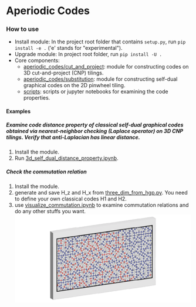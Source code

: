 # Aperiodic Codes

### How to use
* Install module: In the project root folder that contains `setup.py`, run `pip install -e .` ('e' stands for "experimental").
* Upgrade module: In project root folder, run `pip install -U .`
* Core components:
  * [aperiodic_codes/cut_and_project](aperiodic_codes/cut_and_project/): module for constructing codes on 3D cut-and-project (CNP) tilings.
  * [aperiodic_codes/substitution](aperiodic_codes/substitution/): module for constructing self-dual graphical codes on the 2D pinwheel tiling.
  * [scripts](scrips): scripts or jupyter notebooks for examining the code properties.
#### Examples
##### Examine code distance property of classical self-dual graphical codes obtained via nearest-neighbor checking (Laplace operator) on 3D CNP tilings. Verify that anti-Laplacian has linear distance.
1. Install the module.
2. Run [3d_self_dual_distance_property.ipynb](scripts/3d_self_dual_distance_property.ipynb).

##### Check the commutation relation
1. Install the module.
2. generate and save H_z and H_x from [three_dim_from_hgp.py](aperiodic_codes/cut_and_project/three_dim_from_hgp.py). You need to define your own classical codes H1 and H2.
3. use [visualize_commutation.ipynb](scripts/visualize_commutation.ipynb) to examine commutation relations and do any other stuffs you want.
![pinwheel_code](/figures/3d_pinwheel_code.png)
